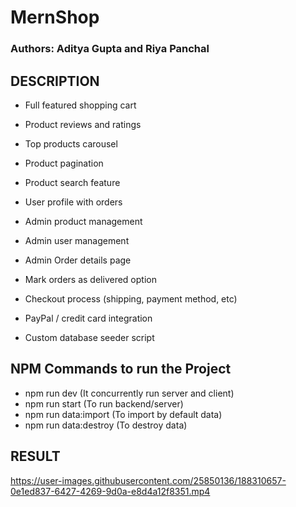 # MernShop

### Authors: Aditya Gupta and Riya Panchal

## DESCRIPTION

- Full featured shopping cart

- Product reviews and ratings

- Top products carousel

- Product pagination

- Product search feature

- User profile with orders

- Admin product management

- Admin user management

- Admin Order details page

- Mark orders as delivered option

- Checkout process (shipping, payment method, etc)

- PayPal / credit card integration

- Custom database seeder script

## NPM Commands to run the Project

- npm run dev (It concurrently run server and client)
- npm run start (To run backend/server)
- npm run data:import (To import by default data)
- npm run data:destroy (To destroy data)

## RESULT
https://user-images.githubusercontent.com/25850136/188310657-0e1ed837-6427-4269-9d0a-e8d4a12f8351.mp4




